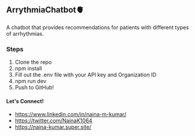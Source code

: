 ## ArrythmiaChatbot🫀
A chatbot that provides recommendations for patients with different types of arrhythmias.

### Steps
1. Clone the repo
2. npm install
3. Fill out the .env file with your API key and Organization ID
4. npm run dev
5. Push to GitHub!

#### Let's Connect!
- https://www.linkedin.com/in/naina-m-kumar/
- https://twitter.com/NainaK1064
- https://naina-kumar.super.site/



